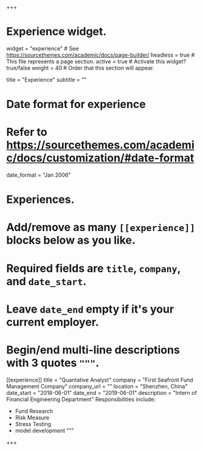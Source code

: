 +++
# Experience widget.
widget = "experience"  # See https://sourcethemes.com/academic/docs/page-builder/
headless = true  # This file represents a page section.
active = true  # Activate this widget? true/false
weight = 40  # Order that this section will appear.

title = "Experience"
subtitle = ""

# Date format for experience
#   Refer to https://sourcethemes.com/academic/docs/customization/#date-format
date_format = "Jan 2006"

# Experiences.
#   Add/remove as many `[[experience]]` blocks below as you like.
#   Required fields are `title`, `company`, and `date_start`.
#   Leave `date_end` empty if it's your current employer.
#   Begin/end multi-line descriptions with 3 quotes `"""`.
[[experience]]
  title = "Quantative Analyst"
  company = "First Seafront Fund Management Company"
  company_url = ""
  location = "Shenzhen, China"
  date_start = "2018-06-01"
  date_end = "2019-06-01"
  description = "Intern of Financial Engineering Department"
  Responsibilities include:
  
  * Fund Research
  * Risk Measure
  * Stress Testing
  * model development
  """

+++
